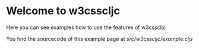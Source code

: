 # Welcome to w3csscljc

Here you can see examples how to use the features of w3csscljc

You find the sourcecode of this example page at *src/w3csscljc/example.cljs*
